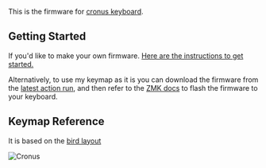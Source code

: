 This is the firmware for [cronus keyboard](https://github.com/dibaltic/cronus). 

## Getting Started
If you'd like to make your own firmware.
[Here are the instructions to get started.](https://github.com/dibaltic/zmk_cronus/blob/main/getting_started.md)

Alternatively, to use my keymap as it is you can download the firmware from the [latest action run](https://github.com/dibaltic/zmk_cronus/actions), and then refer to the [ZMK docs](https://zmk.dev/docs/user-setup#installing-the-firmware) to flash the firmware to your keyboard.

## Keymap Reference
It is based on the [bird layout](https://github.com/jcmkk3/bird-layout)

![Cronus](https://github.com/user-attachments/assets/e7d0d2f4-249f-4919-b824-79b39f785a12)
